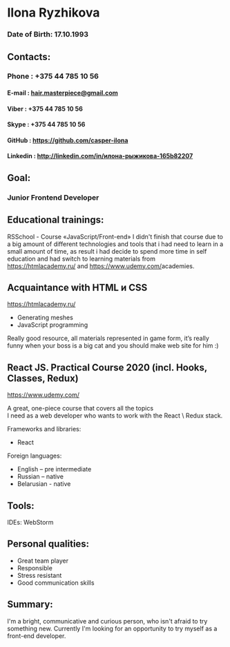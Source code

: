 Ilona Ryzhikova
=============
### Date of Birth:    17.10.1993

Contacts:
-----------
### Phone : +375 44 785 10 56
#### E-mail : hair.masterpiece@gmail.com
#### Viber  : +375 44 785 10 56
#### Skype  : +375 44 785 10 56
#### GitHub : <https://github.com/casper-ilona>
#### Linkedin : <http://linkedin.com/in/илона-рыжикова-165b82207>

## Goal:
### Junior Frontend Developer


Educational trainings:
----------
RSSchool -  Course «JavaScript/Front-end»
I didn't finish that course due to a big amount of different technologies and tools that i had need to learn in a small amount of time, as result i had decide to spend more time in self education and had switch to learning materials from <https://htmlacademy.ru/> and <https://www.udemy.com/>academies.

Acquaintance with HTML и CSS
--------
<https://htmlacademy.ru/>
-  Generating meshes
- JavaScript programming

Really good resource, all materials represented in game form, it’s really funny when your boss is a big cat and you should make web site for him :)

React JS. Practical Course 2020 (incl. Hooks, Classes, Redux)
---
<https://www.udemy.com/>

A great, one-piece course that covers all the topics<br/> I need as a web developer who wants to work with the React \ Redux stack.

Frameworks and libraries:
- React

Foreign languages:
- English – pre intermediate
- Russian – native
- Belarusian - native

Tools:
------
IDEs: WebStorm

Personal qualities:
----
- Great team player
- Responsible
- Stress resistant
- Good communication skills

Summary:
---
I'm a bright, communicative and curious person, who isn't afraid to try something new. Currently I'm looking for an opportunity to try myself as a front-end developer.




